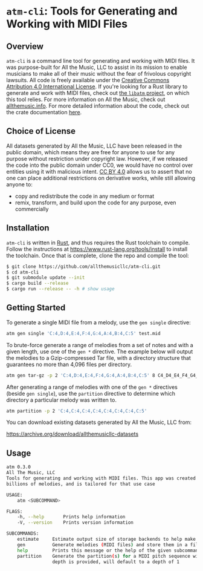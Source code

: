 # `atm-cli`: Tools for Generating and Working with MIDI Files

## Overview

`atm-cli` is a command line tool for generating and working with MIDI files. It was purpose-built for
All the Music, LLC to assist in its mission to enable musicians to make all of their music
without the fear of frivolous copyright lawsuits. All code is freely available under the
[Creative Commons Attribution 4.0 International License](http://creativecommons.org/licenses/by/4.0/).
If you're looking for a Rust library to generate and work with MIDI files, check out
[the `libatm` project](https://github.com/allthemusicllc/libatm), on which this tool relies. For
more information on All the Music, check out [allthemusic.info](http://allthemusic.info).  For more detailed
information about the code, check out the crate documentation [here](https://allthemusicllc.github.io/atm-cli/atm/index.html).

## Choice of License

All datasets generated by All the Music, LLC have been released in the public domain, which means they are free for
anyone to use for any purpose without restriction under copyright law. However, if we released the code into the
public domain under CC0, we would have no control over entities using it with malicious intent. [CC BY 4.0](http://creativecommons.org/licenses/by/4.0/)
allows us to assert that no one can place additional restrictions on derivative works, while still allowing anyone to:

* copy and redistribute the code in any medium or format
* remix, transform, and build upon the code for any purpose, even commercially

## Installation

`atm-cli` is written in [Rust](https://www.rust-lang.org/), and thus requires the Rust toolchain to compile.
Follow the instructions at <https://www.rust-lang.org/tools/install> to install the toolchain.
Once that is complete, clone the repo and compile the tool:

```bash
$ git clone https://github.com/allthemusicllc/atm-cli.git
$ cd atm-cli
$ git submodule update --init
$ cargo build --release
$ cargo run --release -- -h # show usage
```

## Getting Started

To generate a single MIDI file from a melody, use the `gen single` directive:

```bash
atm gen single 'C:4,D:4,E:4,F:4,G:4,A:4,B:4,C:5' test.mid
```

To brute-force generate a range of melodies from a set of notes and with a given length, use one of the `gen *` directive.
The example below will output the melodies to a Gzip-compressed Tar file, with a directory structure that guarantees no more
than 4,096 files per directory.

```bash
atm gen tar-gz -p 2 'C:4,D:4,E:4,F:4,G:4,A:4,B:4,C:5' 8 C4_D4_E4_F4_G4_A4_B4_C5.tar
```

After generating a range of melodies with one of the `gen *` directives (beside `gen single`), use the `partition` directive
to determine which directory a particular melody was written to.

```bash
atm partition -p 2 'C:4,C:4,C:4,C:4,C:4,C:4,C:4,C:5'
```

You can download existing datasets generated by All the Music, LLC from:

https://archive.org/download/allthemusicllc-datasets

## Usage

```bash
atm 0.3.0
All The Music, LLC
Tools for generating and working with MIDI files. This app was created as part of an effort to generate by brute-force
billions of melodies, and is tailored for that use case

USAGE:
    atm <SUBCOMMAND>

FLAGS:
    -h, --help       Prints help information
    -V, --version    Prints version information

SUBCOMMANDS:
    estimate     Estimate output size of storage backends to help make informed decisions about which to use
    gen          Generate melodies (MIDI files) and store them in a file/files
    help         Prints this message or the help of the given subcommand(s)
    partition    Generate the partition(s) for a MIDI pitch sequence within a partitioning scheme. If no partition
                 depth is provided, will default to a depth of 1
```
